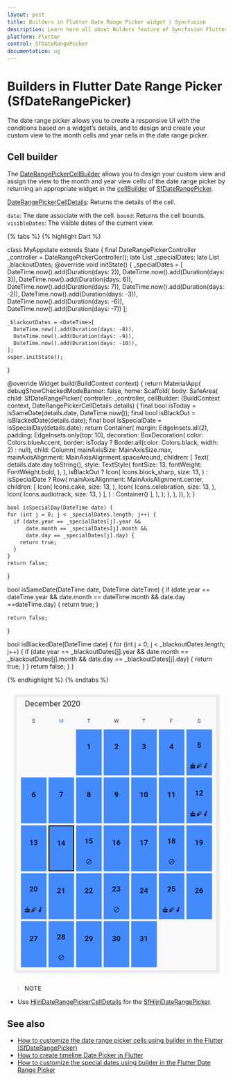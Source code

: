 ```yaml
---
layout: post
title: Builders in Flutter Date Range Picker widget | Syncfusion
description: Learn here all about Bulders feature of Syncfusion Flutter Date Range Picker (SfDateRangePicker) widget and more.
platform: Flutter
control: SfDateRangePicker
documentation: ug
---
```

# Builders in Flutter Date Range Picker (SfDateRangePicker)
The date range picker allows you to create a responsive UI with the conditions based on a widget’s details, and to design and create your custom view to the month cells and year cells in the date range picker.

## Cell builder
The [DateRangePickerCellBuilder](https://pub.dev/documentation/syncfusion_flutter_datepicker/latest/datepicker/DateRangePickerCellBuilder.html) allows you to design your custom view and assign the view to the month and year view cells of the date range picker by returning an appropriate widget in the [cellBuilder](https://pub.dev/documentation/syncfusion_flutter_datepicker/latest/datepicker/SfDateRangePicker/cellBuilder.html) of [SfDateRangePicker](https://pub.dev/documentation/syncfusion_flutter_datepicker/latest/datepicker/SfDateRangePicker-class.html).

[DateRangePickerCellDetails](https://pub.dev/documentation/syncfusion_flutter_datepicker/latest/datepicker/DateRangePickerCellDetails-class.html): Returns the details of the cell.

`date`: The date associate with the cell.
`bound`: Returns the cell bounds.
`visibleDates`: The visible dates of the current view.

{% tabs %}
{% highlight Dart %}

class MyAppstate extends State<MyApp> {
  final DateRangePickerController _controller = DateRangePickerController();
  late List<DateTime> _specialDates;
  late List<DateTime> _blackoutDates;
  @override void initState() {
    _specialDates = <DateTime>[
      DateTime.now().add(Duration(days: 2)),
      DateTime.now().add(Duration(days: 3)),
      DateTime.now().add(Duration(days: 6)),
      DateTime.now().add(Duration(days: 7)),
      DateTime.now().add(Duration(days: -2)),
      DateTime.now().add(Duration(days: -3)),
      DateTime.now().add(Duration(days: -6)),
      DateTime.now().add(Duration(days: -7))
    ];

    _blackoutDates = <DateTime>[
      DateTime.now().add(Duration(days: -8)),
      DateTime.now().add(Duration(days: -9)),
      DateTime.now().add(Duration(days: -10)),
    ];
    super.initState();
  }

  @override
  Widget build(BuildContext context) {
    return MaterialApp(
      debugShowCheckedModeBanner: false,
      home: Scaffold(
          body: SafeArea(
            child: SfDateRangePicker(
              controller: _controller,
              cellBuilder:
                  (BuildContext context, DateRangePickerCellDetails details) {
                final bool isToday = isSameDate(details.date, DateTime.now());
                final bool isBlackOut = isBlackedDate(details.date);
                final bool isSpecialDate = isSpecialDay(details.date);
                return Container(
                  margin: EdgeInsets.all(2),
                  padding: EdgeInsets.only(top: 10),
                  decoration: BoxDecoration(
                      color: Colors.blueAccent,
                      border: isToday
                          ? Border.all(color: Colors.black, width: 2)
                          : null),
                  child: Column(
                    mainAxisSize: MainAxisSize.max,
                    mainAxisAlignment: MainAxisAlignment.spaceAround,
                    children: <Widget>[
                      Text(
                        details.date.day.toString(),
                        style: TextStyle(
                          fontSize: 13,
                          fontWeight: FontWeight.bold,
                        ),
                      ),
                      isBlackOut
                          ? Icon(
                        Icons.block_sharp,
                        size: 13,
                      )
                          : isSpecialDate
                          ? Row(
                        mainAxisAlignment: MainAxisAlignment.center,
                        children: [
                          Icon(
                            Icons.cake,
                            size: 13,
                          ),
                          Icon(
                            Icons.celebration,
                            size: 13,
                          ),
                          Icon(
                            Icons.audiotrack,
                            size: 13,
                          )
                        ],
                      )
                          : Container()
                    ],
                  ),
                );
              },
            ),
          )),
    );
  }
  
    bool isSpecialDay(DateTime date) {
    for (int j = 0; j < _specialDates.length; j++) {
      if (date.year == _specialDates[j].year &&
          date.month == _specialDates[j].month &&
          date.day == _specialDates[j].day) {
        return true;
      }
    }
    return false;
  }

  bool isSameDate(DateTime date, DateTime dateTime) {
  if (date.year == dateTime.year &&
          date.month == dateTime.month &&
          date.day ==dateTime.day) {
        return true;
      }

    return false;
  }

  bool isBlackedDate(DateTime date) {
    for (int j = 0; j < _blackoutDates.length; j++) {
      if (date.year == _blackoutDates[j].year &&
          date.month == _blackoutDates[j].month &&
          date.day == _blackoutDates[j].day) {
        return true;
      }
    }
    return false;
  }
}


{% endhighlight %}
{% endtabs %}

![Cell builder](images/builders/cell-builder.png)

>**NOTE** 
* Use [HijriDateRangePickerCellDetails]() for the [SfHijriDateRangePicker](https://pub.dev/documentation/syncfusion_flutter_datepicker/latest/datepicker/SfHijriDateRangePicker-class.html).


## See also

* [How to customize the date range picker cells using builder in the Flutter (SfDateRangePicker)](https://www.syncfusion.com/kb/12208/how-to-customize-the-date-range-picker-cells-using-builder-in-the-flutter-sfdaterangepicker)
* [How to create timeline Date Picker in Flutter](https://www.syncfusion.com/kb/12474/how-to-create-timeline-date-picker-in-flutter)
* [How to customize the special dates using builder in the Flutter Date Range Picker](https://www.syncfusion.com/kb/12374/how-to-customize-the-special-dates-using-builder-in-the-flutter-date-range-picker)